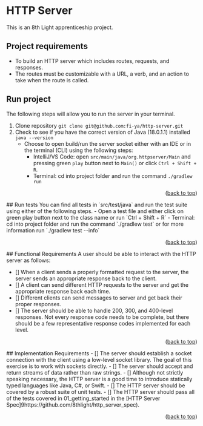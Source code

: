 # HTTP Server
This is an 8th Light apprenticeship project.
## Project requirements
- To build an HTTP server which includes routes, requests, and responses. 
- The routes must be customizable with a URL, a verb, and an action to take when the route is called. 
## Run project
The following steps will allow you to run the server in your terminal.
1. Clone repository `git clone git@github.com:fi-ya/http-server.git`
2. Check to see if you have the correct version of Java (18.0.1.1) installed `java --version`
   - Choose to open build/run the server socket either with an IDE or in the terminal (CLI) using the following steps:
     - IntelliJ/VS Code: open `src/main/java/org.httpserver/Main` and pressing green `play` button next to `Main()` or click `Ctrl + Shift + R`.
     - Terminal: cd into project folder and run the command `./gradlew run`
<p align="right">(<a href="#top">back to top</a>)</p>
## Run tests
You can find all tests in `src/test/java` and run the test suite using either of the following steps.
- Open a test file and either click on green play button next to the class name or run `Ctrl + Shift + R`
- Terminal: cd into project folder and run the command `./gradlew test` or for more information run `./gradlew test --info`
<p align="right">(<a href="#top">back to top</a>)</p>
## Functional Requirements
A user should be able to interact with the HTTP server as follows:

- [] When a client sends a properly formatted request to the server, the server sends an appropriate response back to the client. 
- [] A client can send different HTTP requests to the server and get the appropriate response back each time. 
- [] Different clients can send messages to server and get back their proper responses. 
- [] The server should be able to handle 200, 300, and 400-level responses. Not every response code needs to be complete, but there should be a few representative response codes implemented for each level.
<p align="right">(<a href="#top">back to top</a>)</p>
## Implementation Requirements
- [] The server should establish a socket connection with the client using a low-level socket library. The goal of this exercise is to work with sockets directly.
- [] The server should accept and return streams of data rather than raw strings.
- [] Although not strictly speaking necessary, the HTTP server is a good time to introduce statically typed languages like Java, C#, or Swift.
- [] The HTTP server should be covered by a robust suite of unit tests.
- [] The HTTP server should pass all of the tests covered in 01_getting_started in the [HTTP Server Spec]9https://github.com/8thlight/http_server_spec).
<p align="right">(<a href="#top">back to top</a>)</p>

